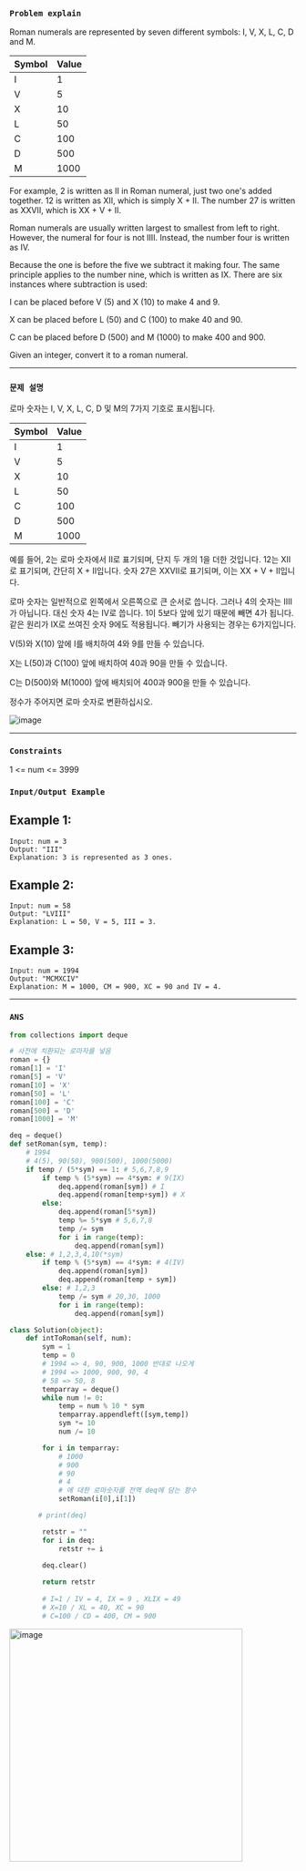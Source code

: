 ### `Problem explain`

Roman numerals are represented by seven different symbols: I, V, X, L, C, D and M.

|Symbol|Value|
|---|---|
|I|1|
|V|5|
|X|10|
|L|50|
|C|100|
|D|500|
|M|1000|

For example, 2 is written as II in Roman numeral, just two one's added together. 12 is written as XII, which is simply X + II. The number 27 is written as XXVII, which is XX + V + II.

Roman numerals are usually written largest to smallest from left to right. However, the numeral for four is not IIII. Instead, the number four is written as IV. 

Because the one is before the five we subtract it making four. The same principle applies to the number nine, which is written as IX. There are six instances where subtraction is used:

I can be placed before V (5) and X (10) to make 4 and 9. 

X can be placed before L (50) and C (100) to make 40 and 90. 

C can be placed before D (500) and M (1000) to make 400 and 900.

Given an integer, convert it to a roman numeral.

----

### `문제 설명`

로마 숫자는 I, V, X, L, C, D 및 M의 7가지 기호로 표시됩니다.

|Symbol|Value|
|---|---|
|I|1|
|V|5|
|X|10|
|L|50|
|C|100|
|D|500|
|M|1000|

예를 들어, 2는 로마 숫자에서 II로 표기되며, 단지 두 개의 1을 더한 것입니다. 12는 XII로 표기되며, 간단히 X + II입니다. 숫자 27은 XXVII로 표기되며, 이는 XX + V + II입니다.

로마 숫자는 일반적으로 왼쪽에서 오른쪽으로 큰 순서로 씁니다. 그러나 4의 숫자는 IIII가 아닙니다. 대신 숫자 4는 IV로 씁니다. 1이 5보다 앞에 있기 때문에 빼면 4가 됩니다. 같은 원리가 IX로 쓰여진 숫자 9에도 적용됩니다. 빼기가 사용되는 경우는 6가지입니다.

V(5)와 X(10) 앞에 I를 배치하여 4와 9를 만들 수 있습니다.

X는 L(50)과 C(100) 앞에 배치하여 40과 90을 만들 수 있습니다.

C는 D(500)와 M(1000) 앞에 배치되어 400과 900을 만들 수 있습니다.

정수가 주어지면 로마 숫자로 변환하십시오.

![image](https://user-images.githubusercontent.com/84978165/228226332-9fa99ffc-f834-4d29-b64e-267e7fda1696.png)


----

### `Constraints`

1 <= num <= 3999

### `Input/Output Example`

## Example 1:

```
Input: num = 3
Output: "III"
Explanation: 3 is represented as 3 ones.
```
## Example 2:

```
Input: num = 58
Output: "LVIII"
Explanation: L = 50, V = 5, III = 3.

```
## Example 3:

```
Input: num = 1994
Output: "MCMXCIV"
Explanation: M = 1000, CM = 900, XC = 90 and IV = 4.
```
----

### `ANS`

```python
from collections import deque

# 사전에 치환되는 로마자를 넣음
roman = {}
roman[1] = 'I'
roman[5] = 'V'
roman[10] = 'X'
roman[50] = 'L'
roman[100] = 'C'
roman[500] = 'D'
roman[1000] = 'M'

deq = deque()
def setRoman(sym, temp):
    # 1994
    # 4(5), 90(50), 900(500), 1000(5000)
    if temp / (5*sym) == 1: # 5,6,7,8,9
        if temp % (5*sym) == 4*sym: # 9(IX)
            deq.append(roman[sym]) # I
            deq.append(roman[temp+sym]) # X
        else:
            deq.append(roman[5*sym])
            temp %= 5*sym # 5,6,7,8
            temp /= sym 
            for i in range(temp):
                deq.append(roman[sym])
    else: # 1,2,3,4,10(*sym)
        if temp % (5*sym) == 4*sym: # 4(IV)
            deq.append(roman[sym])
            deq.append(roman[temp + sym])
        else: # 1,2,3
            temp /= sym # 20,30, 1000
            for i in range(temp):
                deq.append(roman[sym])

class Solution(object):
    def intToRoman(self, num):
        sym = 1
        temp = 0
        # 1994 => 4, 90, 900, 1000 반대로 나오게
        # 1994 => 1000, 900, 90, 4
        # 58 => 50, 8
        temparray = deque()
        while num != 0:
            temp = num % 10 * sym
            temparray.appendleft([sym,temp])
            sym *= 10
            num /= 10

        for i in temparray:
            # 1000
            # 900
            # 90
            # 4 
            # 에 대한 로마숫자를 전역 deq에 담는 함수
            setRoman(i[0],i[1])

       # print(deq)

        retstr = ""
        for i in deq:
            retstr += i

        deq.clear()
        
        return retstr
        
        # I=1 / IV = 4, IX = 9 , XLIX = 49
        # X=10 / XL = 40, XC = 90
        # C=100 / CD = 400, CM = 900
```

<img width="409" alt="image" src="https://user-images.githubusercontent.com/84978165/226494074-30847943-88a8-4bee-863f-ed1c986e2194.png">



